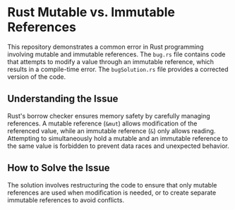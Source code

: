 # Rust Mutable vs. Immutable References

This repository demonstrates a common error in Rust programming involving mutable and immutable references. The `bug.rs` file contains code that attempts to modify a value through an immutable reference, which results in a compile-time error. The `bugSolution.rs` file provides a corrected version of the code.

## Understanding the Issue

Rust's borrow checker ensures memory safety by carefully managing references. A mutable reference (`&mut`) allows modification of the referenced value, while an immutable reference (`&`) only allows reading.  Attempting to simultaneously hold a mutable and an immutable reference to the same value is forbidden to prevent data races and unexpected behavior. 

## How to Solve the Issue

The solution involves restructuring the code to ensure that only mutable references are used when modification is needed, or to create separate immutable references to avoid conflicts.